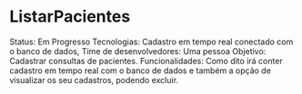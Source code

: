 # ListarPacientes
Status: Em Progresso
Tecnologias: Cadastro em tempo real conectado com o banco de dados,
Time de desenvolvedores: Uma pessoa
Objetivo: Cadastrar consultas de pacientes.
Funcionalidades: Como dito irá conter cadastro em tempo real com o banco de dados e também a opção de visualizar os seu cadastros, podendo excluir.
